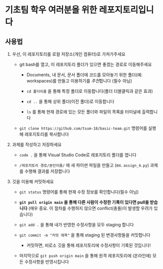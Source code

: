 # 기초팀 학우 여러분을 위한 레포지토리입니다

## 사용법

1. 우선, 이 레포지토리를 로컬 저장소(개인 컴퓨터)로 가져가주세요

    - git bash를 열고, 이 레포지토리 폴더가 있으면 좋겠는 경로로 이동해주세요

        - Documents, 내 문서, 문서 폴더에 코드를 모아놓기 위한 폴더(예: workspaces)를 만들고 이용하기를 *추천*합니다 (필수 아님)

        - `cd 폴더이름` 을 통해 특정 폴더로 이동합니다(폴더 더블클릭과 같은 효과)

        - `cd ..` 을 통해 상위 폴더(이전 폴더)로 이동합니다

        - `ls` 를 통해 현재 경로에 있는 모든 폴더와 파일의 목록을 터미널에 출력합니다

    - `git clone https://github.com/tsum-18/basic-team.git` 명령어를 실행해 레포지토리를 복사합니다

1. 과제를 작성하고 저장하세요

    - `code .` 을 통해 Visual Studio Code로 레포지토리 폴더를 엽니다

    - `/레포지토리 경로/본인이름/` 에 새 파이썬 파일을 만들고 (ex. `assign_4.py`) 과제를 수행해 결과를 저장합니다

1. 깃을 이용해 커밋하세요

    - `git status` 명령어를 통해 현재 수정 정보를 확인합니다(필수 아님)

    - **`git pull origin main` 을 통해 다른 사람이 수정한 기록이 있다면 pull을 받습니다** (매우 중요. 이 절차를 수행하지 않으면 conflict(충돌)이 발생할 우려가 있습니다)

    - `git add .` 을 통해 내가 반영한 수정사항을 모두 staging 합니다

    - `git commit -m "커밋 제목"` 을 통해 staging 된 변경사항들을 커밋합니다

        - 커밋하면, 비로소 깃을 통해 레포지토리에 수정사항이 기록된 것입니다!

    - 마지막으로 `git push origin main` 을 통해 원격 레포지토리에 (온라인에) 모든 수정사항을 반영시킵니다
